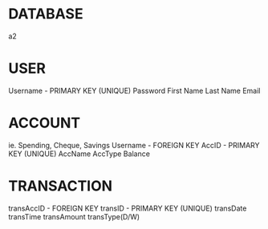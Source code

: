 # DATABASE
a2
# USER
Username - PRIMARY KEY (UNIQUE)
Password
First Name
Last Name
Email
# ACCOUNT 
ie. Spending, Cheque, Savings
Username - FOREIGN KEY
AccID - PRIMARY KEY (UNIQUE)
AccName
AccType
Balance
# TRANSACTION 
transAccID - FOREIGN KEY
transID - PRIMARY KEY (UNIQUE)
transDate
transTime
transAmount
transType(D/W)

